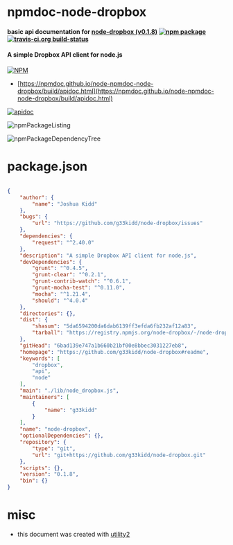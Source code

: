 # npmdoc-node-dropbox

#### basic api documentation for  [node-dropbox (v0.1.8)](https://github.com/g33kidd/node-dropbox#readme)  [![npm package](https://img.shields.io/npm/v/npmdoc-node-dropbox.svg?style=flat-square)](https://www.npmjs.org/package/npmdoc-node-dropbox) [![travis-ci.org build-status](https://api.travis-ci.org/npmdoc/node-npmdoc-node-dropbox.svg)](https://travis-ci.org/npmdoc/node-npmdoc-node-dropbox)

#### A simple Dropbox API client for node.js

[![NPM](https://nodei.co/npm/node-dropbox.png?downloads=true&downloadRank=true&stars=true)](https://www.npmjs.com/package/node-dropbox)

- [https://npmdoc.github.io/node-npmdoc-node-dropbox/build/apidoc.html](https://npmdoc.github.io/node-npmdoc-node-dropbox/build/apidoc.html)

[![apidoc](https://npmdoc.github.io/node-npmdoc-node-dropbox/build/screenCapture.buildCi.browser.%252Ftmp%252Fbuild%252Fapidoc.html.png)](https://npmdoc.github.io/node-npmdoc-node-dropbox/build/apidoc.html)

![npmPackageListing](https://npmdoc.github.io/node-npmdoc-node-dropbox/build/screenCapture.npmPackageListing.svg)

![npmPackageDependencyTree](https://npmdoc.github.io/node-npmdoc-node-dropbox/build/screenCapture.npmPackageDependencyTree.svg)



# package.json

```json

{
    "author": {
        "name": "Joshua Kidd"
    },
    "bugs": {
        "url": "https://github.com/g33kidd/node-dropbox/issues"
    },
    "dependencies": {
        "request": "^2.40.0"
    },
    "description": "A simple Dropbox API client for node.js",
    "devDependencies": {
        "grunt": "^0.4.5",
        "grunt-clear": "^0.2.1",
        "grunt-contrib-watch": "^0.6.1",
        "grunt-mocha-test": "^0.11.0",
        "mocha": "^1.21.4",
        "should": "^4.0.4"
    },
    "directories": {},
    "dist": {
        "shasum": "5da6594200da6dab6139ff3efda6fb232af12a83",
        "tarball": "https://registry.npmjs.org/node-dropbox/-/node-dropbox-0.1.8.tgz"
    },
    "gitHead": "6bad139e747a1b660b21bf00e8bbec3031227eb8",
    "homepage": "https://github.com/g33kidd/node-dropbox#readme",
    "keywords": [
        "dropbox",
        "api",
        "node"
    ],
    "main": "./lib/node_dropbox.js",
    "maintainers": [
        {
            "name": "g33kidd"
        }
    ],
    "name": "node-dropbox",
    "optionalDependencies": {},
    "repository": {
        "type": "git",
        "url": "git+https://github.com/g33kidd/node-dropbox.git"
    },
    "scripts": {},
    "version": "0.1.8",
    "bin": {}
}
```



# misc
- this document was created with [utility2](https://github.com/kaizhu256/node-utility2)
